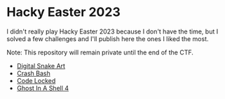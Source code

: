 # Hacky Easter 2023

I didn't really play Hacky Easter 2023 because I don't have the time, but I solved a few challenges and I'll publish here the ones I liked the most. 

Note: This repository will remain private until the end of the CTF.

- [Digital Snake Art](DigitalSnakeArt/README.md)
- [Crash Bash](CrashBash/README.md)
- [Code Locked](CodeLocked/README.md)
- [Ghost In A Shell 4](GhostInAShell/README.md)


